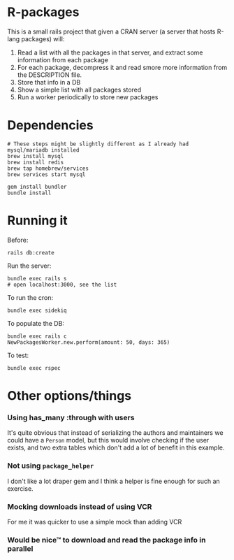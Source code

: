 # R-packages

This is a small rails project that given a CRAN server (a server that hosts R-lang packages) will:
1. Read a list with all the packages in that server, and extract some information from each package
2. For each package, decompress it and read smore more information from the DESCRIPTION file.
3. Store that info in a DB
5. Show a simple list with all packages stored
6. Run a worker periodically to store new packages


# Dependencies

```
# These steps might be slightly different as I already had mysql/mariadb installed
brew install mysql
brew install redis
brew tap homebrew/services
brew services start mysql

gem install bundler
bundle install
```

# Running it

Before:

```
rails db:create
```

Run the server:
```
bundle exec rails s
# open localhost:3000, see the list
```

To run the cron:
```
bundle exec sidekiq
```

To populate the DB:
```
bundle exec rails c
NewPackagesWorker.new.perform(amount: 50, days: 365)
```

To test:
```
bundle exec rspec
```

# Other options/things

### Using has_many :through with users

It's quite obvious that instead of serializing the authors and maintainers we
could have a `Person` model, but this would involve checking if the user exists,
and two extra tables which don't add a lot of benefit in this example.

### Not using `package_helper`

I don't like a lot draper gem and I think a helper is fine enough for such an exercise.

### Mocking downloads instead of using VCR

For me it was quicker to use a simple mock than adding VCR

### Would be nice™ to download and read the package info in parallel
